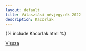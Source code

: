 ```yaml
---
layout: default
title: Választási névjegyzék 2022
description: Kacorlak
---
```


{% include Kacorlak.html %}

[Vissza](./)